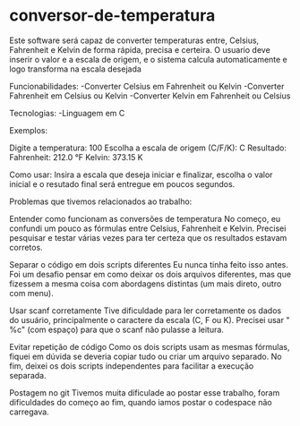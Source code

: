 # conversor-de-temperatura

Este software será capaz de converter temperaturas entre, Celsius, Fahrenheit e Kelvin de forma rápida, precisa e certeira. 
O usuario deve inserir o valor e a escala de origem, e o sistema calcula automaticamente e logo transforma na escala desejada

Funcionabilidades:
-Converter Celsius em Fahrenheit ou Kelvin 
-Converter Fahrenheit em Celsius ou Kelvin
-Converter Kelvin em Fahrenheit ou Celsius 

Tecnologias:
-Linguagem em C

Exemplos:

Digite a temperatura: 100
Escolha a escala de origem (C/F/K): C
Resultado:
Fahrenheit: 212.0 °F
Kelvin: 373.15 K

Como usar:
Insira a escala que deseja iniciar e finalizar, escolha o valor inicial e o resutado final será entregue em poucos segundos. 

Problemas que tivemos relacionados ao trabalho:

Entender como funcionam as conversões de temperatura
No começo, eu confundi um pouco as fórmulas entre Celsius, Fahrenheit e Kelvin. Precisei pesquisar e testar várias vezes para ter certeza que os resultados estavam corretos.

Separar o código em dois scripts diferentes
Eu nunca tinha feito isso antes. Foi um desafio pensar em como deixar os dois arquivos diferentes, mas que fizessem a mesma coisa com abordagens distintas (um mais direto, outro com menu).

Usar scanf corretamente
Tive dificuldade para ler corretamente os dados do usuário, principalmente o caractere da escala (C, F ou K). Precisei usar " %c" (com espaço) para que o scanf não pulasse a leitura.

Evitar repetição de código
Como os dois scripts usam as mesmas fórmulas, fiquei em dúvida se deveria copiar tudo ou criar um arquivo separado. No fim, deixei os dois scripts independentes para facilitar a execução separada.

Postagem no git
Tivemos muita díficulade ao postar esse trabalho, foram dificuldades do começo ao fim, quando iamos postar o codespace não carregava.





